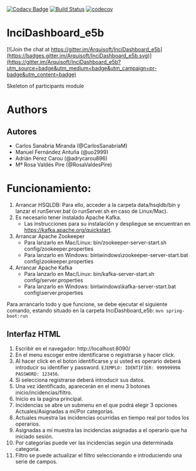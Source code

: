 [![Codacy Badge](https://api.codacy.com/project/badge/Grade/2d1976960db9415892b85d741bb4a336)](https://www.codacy.com/app/jelabra/InciDashboard_e5b?utm_source=github.com&amp;utm_medium=referral&amp;utm_content=Arquisoft/InciDashboard_e5b&amp;utm_campaign=Badge_Grade)
[![Build Status](https://travis-ci.org/Arquisoft/InciDashboard_e5b.svg?branch=master)](https://travis-ci.org/Arquisoft/InciDashboard_e5b)
[![codecov](https://codecov.io/gh/Arquisoft/InciDashboard_e5b/branch/master/graph/badge.svg)](https://codecov.io/gh/Arquisoft/InciDashboard_e5b)


# InciDashboard_e5b

[![Join the chat at https://gitter.im/Arquisoft/InciDashboard_e5b](https://badges.gitter.im/Arquisoft/InciDashboard_e5b.svg)](https://gitter.im/Arquisoft/InciDashboard_e5b?utm_source=badge&utm_medium=badge&utm_campaign=pr-badge&utm_content=badge)

Skeleton of participants module

# Authors
## Autores
- Carlos Sanabria Miranda (@CarlosSanabriaM)
- Manuel Fernández Antuña (@uo2999)
- Adrián Pérez Carou (@adrycarou896)
- Mª Rosa Valdés Pire (@RosaValdesPire)


# Funcionamiento:

1. Arrancar HSQLDB: Para ello, acceder a la carpeta data/hsqldb/bin y lanzar el runServer.bat (o runServer.sh en caso de Linux/Mac).
2. Es necesario tener instalado Apache Kafka. 
   * Las instrucciones para su instalación y despliegue se encuentran en https://kafka.apache.org/quickstart.
2. Arrancar Apache Zookeeper 
   * Para lanzarlo en Mac/Linux: bin/zookeeper-server-start.sh config/zookeeper.properties
   * Para lanzarlo en Windows: bin\windows\zookeeper-server-start.bat config\zookeeper.properties
3. Arrancar Apache Kafka
   * Para lanzarlo en Mac/Linux: bin/kafka-server-start.sh config/server.properties
   * Para lanzarlo en Windows: bin\windows\kafka-server-start.bat config\server.properties

Para arrancarlo todo y que funcione, se debe ejecutar el siguiente comando, estando situado en la carpeta InciDashboard_e5b:
``mvn spring-boot:run``

   
## Interfaz HTML
  1. Escribir en el navegador: http://localhost:8090/ 
  2. En el menu escoger entre identificarse o registrarse y hacer click.
  3. Al hacer click en el boton identificarse y si usted es operario deberá introducir su identifier y password.
   ``EJEMPLO: IDENTIFIER: 99999999A PASSWORD: 123456``.
  4. Si selecciona registrarse deberá introducir sus datos.
  5. Una vez identificado, aparecerán en el menu 3 botones inicio/incidencias/filtro.
  6. Inicio es la pagina principal.
  7. Incidencias se abre un submenu en el que podrá elegir 3 opciones Actuales/Asignadas a mí/Por categorías.
  8. Actuales muestra las incidencias ocurridas en tiempo real por todos los operarios.
  9. Asignadas a mí muestra las incidencias asignadas a el operario que ha iniciado sesión.
  10. Por categorías puede ver las incidencias según una determinada categoría.
  11. Filtro se puede actualizar el filtro seleccionando e introduciendo una serie de campos.
  
  
